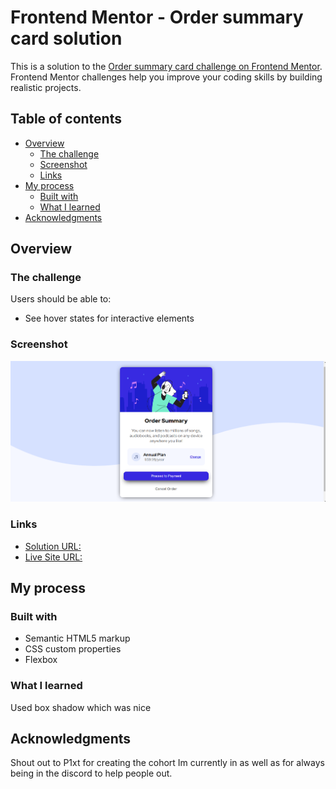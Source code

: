 # Frontend Mentor - Order summary card solution

This is a solution to the [Order summary card challenge on Frontend Mentor](https://www.frontendmentor.io/challenges/order-summary-component-QlPmajDUj). Frontend Mentor challenges help you improve your coding skills by building realistic projects.

## Table of contents

- [Overview](#overview)
  - [The challenge](#the-challenge)
  - [Screenshot](#screenshot)
  - [Links](#links)
- [My process](#my-process)
  - [Built with](#built-with)
  - [What I learned](#what-i-learned)
- [Acknowledgments](#acknowledgments)

## Overview

### The challenge

Users should be able to:

- See hover states for interactive elements

### Screenshot

![Screenshot](./images/ss.PNG)

### Links

- [Solution URL: ](https://github.com/jacobgeorge08/frontend-speedrun-week/tree/main/docs/order-summary-component)
- [Live Site URL: ](https://jacobgeorge08.github.io/frontend-speedrun-week/order-summary-component/index.html)

## My process

### Built with

- Semantic HTML5 markup
- CSS custom properties
- Flexbox

### What I learned

Used box shadow which was nice

## Acknowledgments

Shout out to P1xt for creating the cohort Im currently in as well as for always being in the discord to help people out.
